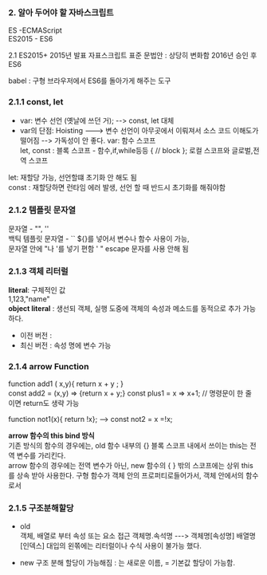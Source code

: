 ### 2. 알아 두어야 할 자바스크립트

ES -ECMAScript  
ES2015 - ES6

2.1 ES2015+
2015년 발표 자표스크립트 표준 문법안 : 상당히 변화함
2016년 승인 후 ES6

babel : 구형 브라우저에서 ES6를 돌아가게 해주는 도구

### 2.1.1 const, let

- var: 변수 선언 (옛날에 쓰던 거);
  --> const, let 대체
- var의 단점: Hoisting
  ---> 변수 선언이 아무곳에서 이뤄져서 소스 코드 이해도가 떨어짐 --> 가독성이 안 좋다.
  var: 함수 스코프  
  let, const : 블록 스코프 - 함수,if,while등등 { // block };
  로컬 스코프와 글로벌,전역 스코프

let: 재할당 가능, 선언할떄 초기화 안 해도 됨  
const : 재할당하면 런타임 에러 발생, 선언 할 때 반드시 초기화를 해줘야함

### 2.1.2 템플릿 문자열

문자열 - "", ''  
백틱 템플릿 문자열 - `` ${}를 넣어서 변수나 함수 사용이 가능,  
문자열 안에 "나 '를 넣기 편함 \' \" escape 문자를 사용 안해 됨

### 2.1.3 객체 리터럴

**literal**: 구체적인 값  
1,123,"name"  
**object literal** : 생선되 객체, 실행 도중에 객체의 속성과 메소드를 동적으로 추가 가능하다.

- 이전 버전 :
- 최신 버전 : 속성 명에 변수 가능

### 2.1.4 arrow Function

function add1 ( x,y){
return x + y ;
}  
const add2 = (x,y) => {return x + y;}
const plus1 = x => x+1; // 명령문이 한 줄 이면 return도 생략 가능

function not1(x){ return !x};
-->
const not2 = x =!x;

**arrow 함수의 this bind 방식**  
기존 방식의 함수의 경우에는, old 함수 내부의 {} 블록 스코프 내에서 쓰이는 this는 전역 변수를 가리킨다.  
arrow 함수의 경우에는 전역 변수가 아닌, new 함수의 { } 밖의 스코프에는 상위 this를 상속 받아 사용한다.
구형 함수가 객체 안의 프로퍼티로들어가서, 객체 안에서의 함수로서

### 2.1.5 구조분해할당

- old  
   객체, 배열로 부터 속성 또는 요소 접근
  객체명.속석명 ---> 객체명[속성명]
  배열명[인덱스]
  대입의 왼쪾에는 리터럴이나 수식 사용이 불가능 했다.

- new
  구조 분해 할당이 가능해짐
  : 는 새로운 이름, = 기본값 할당이 가능함.
